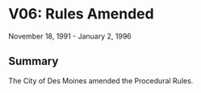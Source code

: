 # V06: Rules Amended

November 18, 1991 - January 2, 1996 

## Summary

The City of Des Moines amended the Procedural Rules.
